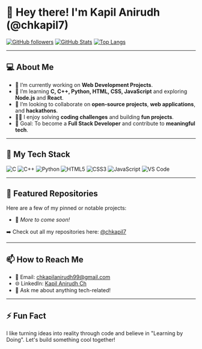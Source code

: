 # 👋 Hey there! I'm Kapil Anirudh (@chkapil7)

[![GitHub followers](https://img.shields.io/github/followers/chkapil7?style=social)](https://github.com/chkapil7?tab=followers)
[![GitHub Stats](https://github-readme-stats.vercel.app/api?username=chkapil7&show_icons=true&theme=radical)](https://github.com/chkapil7)
[![Top Langs](https://github-readme-stats.vercel.app/api/top-langs/?username=chkapil7&layout=compact&theme=radical)](https://github.com/chkapil7)

---

## 💻 About Me
- 🔭 I’m currently working on **Web Development Projects**.
- 🌱 I’m learning **C, C++, Python, HTML, CSS, JavaScript** and exploring **Node.js** and **React**.
- 🤝 I’m looking to collaborate on **open-source projects**, **web applications**, and **hackathons**.
- 👨‍💻 I enjoy solving **coding challenges** and building **fun projects**.
- 🎯 Goal: To become a **Full Stack Developer** and contribute to **meaningful tech**.

---

## 🚀 My Tech Stack
![C](https://img.shields.io/badge/-C-00599C?style=flat-square&logo=c)
![C++](https://img.shields.io/badge/-C++-00599C?style=flat-square&logo=c%2B%2B)
![Python](https://img.shields.io/badge/-Python-3776AB?style=flat-square&logo=python)
![HTML5](https://img.shields.io/badge/-HTML5-E34F26?style=flat-square&logo=html5)
![CSS3](https://img.shields.io/badge/-CSS3-1572B6?style=flat-square&logo=css3)
![JavaScript](https://img.shields.io/badge/-JavaScript-F7DF1E?style=flat-square&logo=javascript)
![VS Code](https://img.shields.io/badge/-VSCode-007ACC?style=flat-square&logo=visual-studio-code)

---

## 📂 Featured Repositories

Here are a few of my pinned or notable projects:
- 🚧 *More to come soon!*

➡️ Check out all my repositories here: [@chkapil7](https://github.com/chkapil7?tab=repositories)

---

## 📫 How to Reach Me
- 📧 Email: [chkapilanirudh99@gmail.com](mailto:chkapilanirudh99@gmail.com)
- 🌐 LinkedIn: [Kapil Anirudh Ch]([https://www.linkedin.com/in/kapilanirudh/](https://www.linkedin.com/in/kapil-anirudh-ch-6461b1207/))
- 💬 Ask me about anything tech-related!

---

## ⚡ Fun Fact
I like turning ideas into reality through code and believe in "Learning by Doing". Let's build something cool together!

